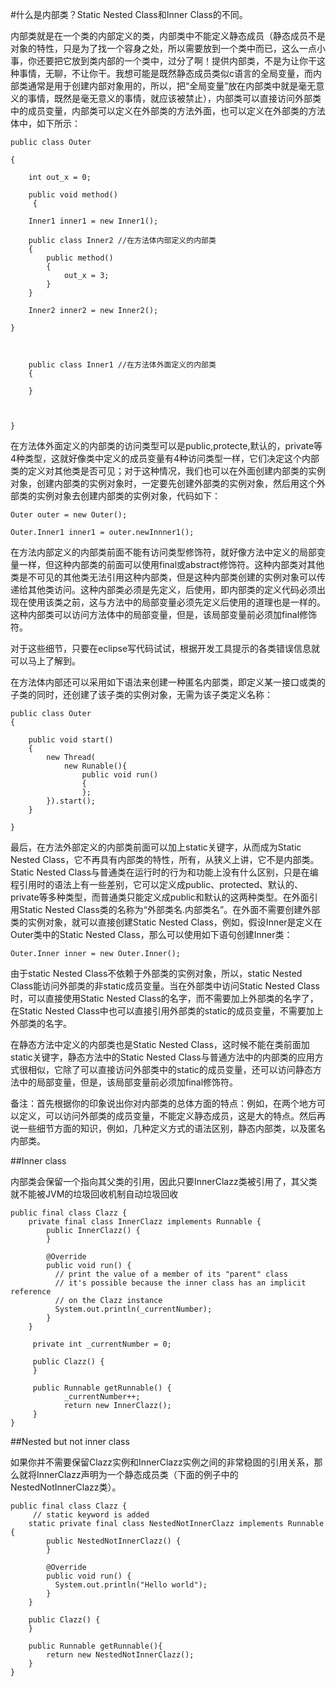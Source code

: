 #什么是内部类？Static Nested Class和Inner Class的不同。

内部类就是在一个类的内部定义的类，内部类中不能定义静态成员（静态成员不是对象的特性，只是为了找一个容身之处，所以需要放到一个类中而已，这么一点小事，你还要把它放到类内部的一个类中，过分了啊！提供内部类，不是为让你干这种事情，无聊，不让你干。我想可能是既然静态成员类似c语言的全局变量，而内部类通常是用于创建内部对象用的，所以，把“全局变量”放在内部类中就是毫无意义的事情，既然是毫无意义的事情，就应该被禁止），内部类可以直接访问外部类中的成员变量，内部类可以定义在外部类的方法外面，也可以定义在外部类的方法体中，如下所示：

	public class Outer
	
	{
	
		int out_x = 0;
	
		public void method()
		 {
	
		Inner1 inner1 = new Inner1();
	
		public class Inner2 //在方法体内部定义的内部类
		{
			public method()
			{
				out_x = 3;
			}
		}
	
		Inner2 inner2 = new Inner2();
	
	}
	
	
	
		public class Inner1 //在方法体外面定义的内部类
		{
		
		}
		
	
	
	}

在方法体外面定义的内部类的访问类型可以是public,protecte,默认的，private等4种类型，这就好像类中定义的成员变量有4种访问类型一样，它们决定这个内部类的定义对其他类是否可见；对于这种情况，我们也可以在外面创建内部类的实例对象，创建内部类的实例对象时，一定要先创建外部类的实例对象，然后用这个外部类的实例对象去创建内部类的实例对象，代码如下：
	
	Outer outer = new Outer();
	
	Outer.Inner1 inner1 = outer.newInnner1();
	


在方法内部定义的内部类前面不能有访问类型修饰符，就好像方法中定义的局部变量一样，但这种内部类的前面可以使用final或abstract修饰符。这种内部类对其他类是不可见的其他类无法引用这种内部类，但是这种内部类创建的实例对象可以传递给其他类访问。这种内部类必须是先定义，后使用，即内部类的定义代码必须出现在使用该类之前，这与方法中的局部变量必须先定义后使用的道理也是一样的。这种内部类可以访问方法体中的局部变量，但是，该局部变量前必须加final修饰符。

对于这些细节，只要在eclipse写代码试试，根据开发工具提示的各类错误信息就可以马上了解到。



在方法体内部还可以采用如下语法来创建一种匿名内部类，即定义某一接口或类的子类的同时，还创建了该子类的实例对象，无需为该子类定义名称：

	public class Outer
	{
	
		public void start()
		{
			new Thread(
				new Runable(){
					public void run()
					{
					};
			}).start();
		}
	
	}


最后，在方法外部定义的内部类前面可以加上static关键字，从而成为Static Nested Class，它不再具有内部类的特性，所有，从狭义上讲，它不是内部类。Static Nested Class与普通类在运行时的行为和功能上没有什么区别，只是在编程引用时的语法上有一些差别，它可以定义成public、protected、默认的、private等多种类型，而普通类只能定义成public和默认的这两种类型。在外面引用Static Nested Class类的名称为“外部类名.内部类名”。在外面不需要创建外部类的实例对象，就可以直接创建Static Nested Class，例如，假设Inner是定义在Outer类中的Static Nested Class，那么可以使用如下语句创建Inner类：

	Outer.Inner inner = new Outer.Inner();

由于static Nested Class不依赖于外部类的实例对象，所以，static Nested Class能访问外部类的非static成员变量。当在外部类中访问Static Nested Class时，可以直接使用Static Nested Class的名字，而不需要加上外部类的名字了，在Static Nested Class中也可以直接引用外部类的static的成员变量，不需要加上外部类的名字。

在静态方法中定义的内部类也是Static Nested Class，这时候不能在类前面加static关键字，静态方法中的Static Nested Class与普通方法中的内部类的应用方式很相似，它除了可以直接访问外部类中的static的成员变量，还可以访问静态方法中的局部变量，但是，该局部变量前必须加final修饰符。

	
备注：首先根据你的印象说出你对内部类的总体方面的特点：例如，在两个地方可以定义，可以访问外部类的成员变量，不能定义静态成员，这是大的特点。然后再说一些细节方面的知识，例如，几种定义方式的语法区别，静态内部类，以及匿名内部类。



##Inner class

内部类会保留一个指向其父类的引用，因此只要InnerClazz类被引用了，其父类就不能被JVM的垃圾回收机制自动垃圾回收

	
	public final class Clazz {
	    private final class InnerClazz implements Runnable {
	        public InnerClazz() {
	        }
	 
	        @Override
	        public void run() {
	          // print the value of a member of its "parent" class
	          // it's possible because the inner class has an implicit reference
	          // on the Clazz instance
	          System.out.println(_currentNumber);
	        }
	    }
	 
	     private int _currentNumber = 0;
	 
	     public Clazz() {
	     }
	 
	     public Runnable getRunnable() {
	            _currentNumber++;
	            return new InnerClazz();
	     }
	}
	
##Nested but not inner class
	
	
如果你并不需要保留Clazz实例和InnerClazz实例之间的非常稳固的引用关系，那么就将InnerClazz声明为一个静态成员类（下面的例子中的NestedNotInnerClazz类）。
	
	public final class Clazz {
	     // static keyword is added
	    static private final class NestedNotInnerClazz implements Runnable {
	        public NestedNotInnerClazz() {
	        }
	 
	        @Override
	        public void run() {
	          System.out.println("Hello world");
	        }
	    }
	 
	    public Clazz() {
	    }
	 
	    public Runnable getRunnable(){
	        return new NestedNotInnerClazz();
	    }
	}